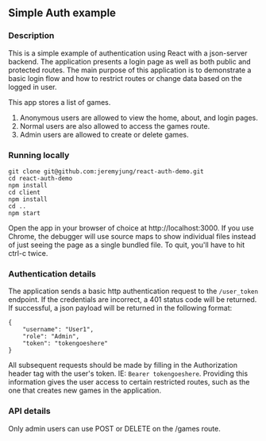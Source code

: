 ## Simple Auth example

### Description

This is a simple example of authentication using React with a json-server backend.  The application presents a login page as well as both public and protected routes.  The main purpose of this application is to demonstrate a basic login flow and how to restrict routes or change data based on the logged in user.

This app stores a list of games.
1.  Anonymous users are allowed to view the home, about, and login pages.
2.	Normal users are also allowed to access the games route.
3.  Admin users are allowed to create or delete games.

### Running locally
```
git clone git@github.com:jeremyjung/react-auth-demo.git
cd react-auth-demo
npm install
cd client
npm install
cd ..
npm start
```

Open the app in your browser of choice at http://localhost:3000.  If you use Chrome, the debugger will use source maps to show individual files instead of just seeing the page as a single bundled file.  To quit, you'll have to hit ctrl-c twice.

### Authentication details
The application sends a basic http authentication request to the `/user_token` endpoint.  If the credentials are incorrect, a 401 status code will be returned.  If successful, a json payload will be returned in the following format:

```
{
	"username": "User1",
	"role": "Admin",
	"token": "tokengoeshere"
}
```

All subsequent requests should be made by filling in the Authorization header tag with the user's token. IE: `Bearer tokengoeshere`.  Providing this information gives the user access to certain restricted routes, such as the one that creates new games in the application.

### API details
Only admin users can use POST or DELETE on the /games route.
